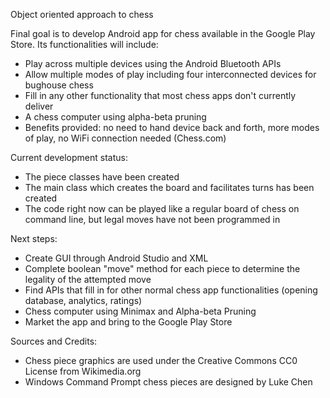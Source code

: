 Object oriented approach to chess

Final goal is to develop Android app for chess available in the Google Play Store. Its functionalities will include:
 - Play across multiple devices using the Android Bluetooth APIs
 - Allow multiple modes of play including four interconnected devices for bughouse chess
 - Fill in any other functionality that most chess apps don't currently deliver
 - A chess computer using alpha-beta pruning
 - Benefits provided: no need to hand device back and forth, more modes of play, no WiFi connection needed (Chess.com)
 
Current development status:
 - The piece classes have been created
 - The main class which creates the board and facilitates turns has been created
 - The code right now can be played like a regular board of chess on command line, but legal moves have not been programmed in

Next steps:
 - Create GUI through Android Studio and XML
 - Complete boolean "move" method for each piece to determine the legality of the attempted move
 - Find APIs that fill in for other normal chess app functionalities (opening database, analytics, ratings)
 - Chess computer using Minimax and Alpha-beta Pruning
 - Market the app and bring to the Google Play Store

Sources and Credits:
 - Chess piece graphics are used under the Creative Commons CC0 License from Wikimedia.org
 - Windows Command Prompt chess pieces are designed by Luke Chen
